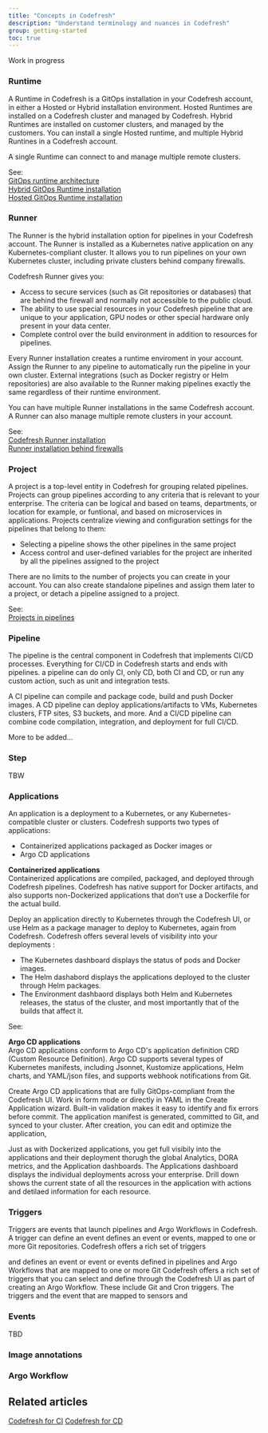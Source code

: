 ```yaml
---
title: "Concepts in Codefresh"
description: "Understand terminology and nuances in Codefresh"
group: getting-started
toc: true
---
```

Work in progress 


### Runtime
A Runtime in Codefresh is a  GitOps installation in your Codefresh account, in either a Hosted or Hybrid installation environment. Hosted Runtimes are installed on a Codefresh cluster and managed by Codefresh. Hybrid Runtimes are installed on customer clusters, and managed by the customers.
You can install a  single Hosted runtime, and multiple Hybrid Runtines in a Codefresh account.  


<!--add diagram -->
A single Runtime can connect to and manage multiple remote clusters.  


See:  
[GitOps runtime architecture]({{site.baseurl}}/docs/installation/runtime-architecture)  
[Hybrid GitOps Runtime installation]({{site.baseurl}}/docs/installation/gitops/hybrid-gitops)  
[Hosted GitOps Runtime installation]({{site.baseurl}}/docs/installation/gitops/hosted-runtime)



### Runner
The Runner is the hybrid installation option for pipelines in your Codefresh account. The Runner is installed as a Kubernetes native application on any Kubernetes-compliant cluster. It allows you to run pipelines on your own Kubernetes cluster, including private clusters behind company firewalls.

Codefresh Runner gives you: 
* Access to secure services (such as Git repositories or databases) that are behind the firewall and normally not accessible to the public cloud.
* The ability to use special resources in your Codefresh pipeline that are unique to your application, GPU nodes or other special hardware only present in your data center.
* Complete control over the build environment in addition to resources for pipelines.

Every Runner installation creates a runtime enviroment in your account. Assign the Runner to any pipeline to automatically run the pipeline in your own cluster. External integrations (such as Docker registry or Helm repositories) are also available to the Runner making pipelines exactly the same regardless of their runtime environment.

You can have multiple Runner installations in the same Codefresh account. A Runner can also manage multiple remote clusters in your account. 

See:  
[Codefresh Runner installation]({{site.baseurl}}/docs/installation/codefresh-runner)   
[Runner installation behind firewalls]({{site.baseurl}}/docs/reference/behind-the-firewall)  


### Project
A project is a top-level entity in Codefresh for grouping related pipelines. Projects can group pipelines according to any criteria that is relevant to your enterprise. The criteria can be logical and based on teams, departments, or location for example, or funtional, and based on microservices in applications. 
Projects centralize viewing and configuration settings for the pipelines that belong to them:
* Selecting  a pipeline shows the other pipelines in the same project
* Access control and user-defined variables for the project are inherited by all the pipelines assigned to the project

There are no limits to the number of projects you can create in your account. You can also create standalone pipelines and assign them later to a project, or detach a pipeline assigned to a project. 

See:  
[Projects in pipelines]({{site.baseurl}}/docs/pipelines/pipelines/#pipeline-concepts)

### Pipeline
The pipeline is the central component in Codefresh that implements CI/CD processes. Everything for CI/CD in Codefresh starts and ends with pipelines.  a pipeline can do only CI, only CD, both CI and CD, or run any custom action, such as unit and integration tests.

A CI pipeline can compile and package code, build and push Docker images. A CD pipeline can deploy applications/artifacts to VMs, Kubernetes clusters, FTP sites, S3 buckets, and more. And a CI/CD pipeline can combine code compilation, integration, and deployment for full CI/CD.  

More to be added...

<!-- ### Workflow
A workflow is type of Kubernetes resource that lets you define and run automated workflows, and stores their state. 
Argo Workflows is an open source workflow engine that orchestrates parallel tasks on Kubernetes, implemented as a set of Kubernetes custom resource definitions (CRDs). 

Argo Workflows is part of the Argo project, which provides Kubernetes-native software delivery tools including Argo CD, Argo Events and Argo Rollouts. 

What are worklfows in Codefresh?
Workflows in Codefresh refers to our integration with Argo Workflows to implement continours integration topped with our unique functionlaity on top of vanilla 

Triggers: Codefresh offers a rich set of triggers that you can select and define through the Codefresh UI as part of creating an Argo Workflow. These include Git and Cron triggers. The triggers and the event that are mapped to sensors and 

Workflow Templates: Predefined library of  for Argo Workflows.   



Build view dashboard: The Workflows dashboard provides 
See Delivery Pipelines.  -->

### Step

TBW

### Applications
An application is a deployment to a Kubernetes, or any Kubernetes-compatible cluster or clusters.
Codefresh supports two types of applications:
* Containerized applications packaged as Docker images or 
* Argo CD applications 

**Containerized applications**  
Containerized applications are compiled, packaged, and deployed through Codefresh pipelines. Codefresh has native support for Docker artifacts, and also supports non-Dockerized applications that don’t use a Dockerfile for the actual build.

Deploy an application directly to Kubernetes through the Codefresh UI, or use Helm as a package manager to deploy to Kubernetes, again from Codefresh. 
Codefresh offers several levels of visibility into your deployments :
* The Kubernetes dashboard displays the status of pods and Docker images.
* The Helm dashabord displays the applications deployed to the cluster through Helm packages.
* The Environment dashbaord displays both Helm and Kubernetes releases, the status of the cluster, and most importantly that of the builds that affect it. 

See: 


**Argo CD applications**  
Argo CD applications conform to Argo CD's application definition CRD (Custom Resource Definition). Argo CD supports several types of Kubernetes manifests, including Jsonnet, Kustomize applications, Helm charts, and YAML/json files, and supports webhook notifications from Git. 

Create Argo CD applications that are fully GitOps-compliant from the Codefresh UI. Work in form mode or directly in YAML in the Create Application wizard. Built-in validation makes it easy to identify and fix errors before commit. The application manifest is generated, committed to Git, and synced to your cluster. 
After creation, you can edit and optimize the application, 

Just as with Dockerized applications, you get full visibily into the applications and their deployment thorugh the global Analytics, DORA metrics, and the Application dashboards. The Applications dashboard displays the individual deployments across your enterprise. Drill down shows the current state of all the resources in the application with actions and detilaed information for each resource.



### Triggers
Triggers are events that launch pipelines and Argo Workflows in Codefresh. 
A trigger can define an event  defines an event or events, mapped to one or more Git repositories. 
Codefresh offers a rich set of triggers 


 and defines an event or event  or  events defined in pipelines and Argo Workflows that are mapped to one or more Git Codefresh offers a rich set of triggers that you can select and define through the Codefresh UI as part of creating an Argo Workflow. These include Git and Cron triggers. The triggers and the event that are mapped to sensors and 

### Events
TBD

###  Image annotations

### Argo Workflow

## Related articles
[Codefresh for CI]({{site.baseurl}}/docs/getting-started/ci-codefresh/) 
[Codefresh for CD]({{site.baseurl}}/docs/getting-started/cd-codefresh/)  
